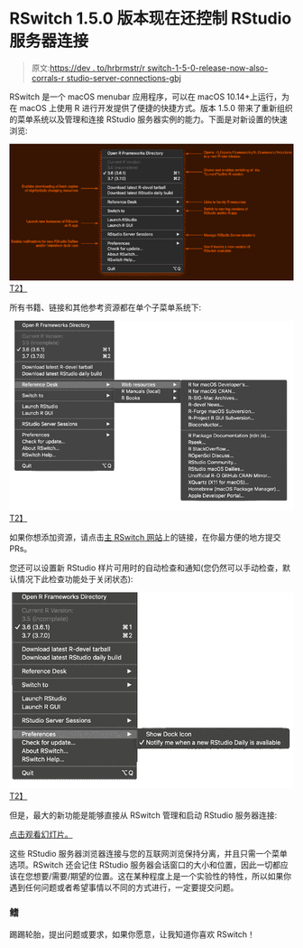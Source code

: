 # RSwitch 1.5.0 版本现在还控制 RStudio 服务器连接

> 原文:[https://dev . to/hrbrmstr/r switch-1-5-0-release-now-also-corrals-r studio-server-connections-gbj](https://dev.to/hrbrmstr/rswitch-1-5-0-release-now-also-corrals-rstudio-server-connections-gbj)

RSwitch 是一个 macOS menubar 应用程序，可以在 macOS 10.14+上运行，为在 macOS 上使用 R 进行开发提供了便捷的快捷方式。版本 1.5.0 带来了重新组织的菜单系统以及管理和连接 RStudio 服务器实例的能力。下面是对新设置的快速浏览:

[![](img/f1caee4fe20e0cdc362816828fbf7100.png)T2】](https://i1.wp.com/rud.is/b/wp-content/uploads/2019/09/menu-info.png?ssl=1)

所有书籍、链接和其他参考资源都在单个子菜单系统下:

[![](img/822729f2a71d960a89e45165dafb5e91.png)T2】](https://i1.wp.com/rud.is/b/wp-content/uploads/2019/09/rswitch-1.5.0-resources-reorg.png?ssl=1)

如果你想添加资源，请点击[主 RSwitch 网站](https://rud.is/rswitch/)上的链接，在你最方便的地方提交 PRs。

您还可以设置新 RStudio 样片可用时的自动检查和通知(您仍然可以手动检查，默认情况下此检查功能处于关闭状态):

[![](img/22f6bc2ceef2c56d3dd65549a63cd002.png)T2】](https://i1.wp.com/rud.is/b/wp-content/uploads/2019/09/rswitch-1.5.0-prefs.png?ssl=1)

但是，最大的新功能是能够直接从 RSwitch 管理和启动 RStudio 服务器连接:

[点击观看幻灯片。](https://rud.is/b/2019/09/14/rswitch-1-5-0-release-now-also-corrals-rstudio-server-connections/#gallery-12497-1-slideshow)

这些 RStudio 服务器浏览器连接与您的互联网浏览保持分离，并且只需一个菜单选项。RSwitch 还会记住 RStudio 服务器会话窗口的大小和位置，因此一切都应该在您想要/需要/期望的位置。这在某种程度上是一个实验性的特性，所以如果你遇到任何问题或者希望事情以不同的方式进行，一定要提交问题。

### [](#fin)鳍

踢踢轮胎，提出问题或要求，如果你愿意，让我知道你喜欢 RSwitch！